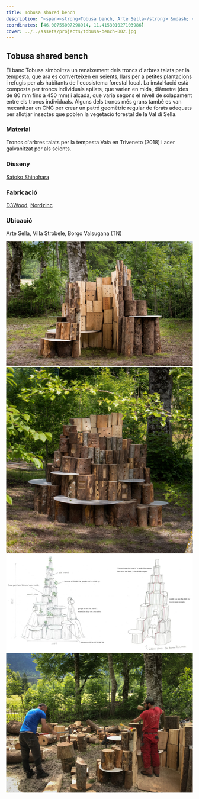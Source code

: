 ```yaml
---
title: Tobusa shared bench
description: "<span><strong>Tobusa bench, Arte Sella</strong> &mdash; <em>transforma restes de troncs d'arbres en seients i refugis per a la fauna, apilant-los amb forats mecanitzats per a insectes.</em></span>"
coordinates: [46.00755007298914, 11.415301027103986]
cover: ../../assets/projects/tobusa-bench-002.jpg
---
```


## Tobusa shared bench

El banc Tobusa simbolitza un renaixement dels troncs d'arbres talats per la
tempesta, que ara es converteixen en seients, llars per a petites plantacions i
refugis per als habitants de l'ecosistema forestal local. La instal·lació està
composta per troncs individuals apilats, que varien en mida, diàmetre (des de 80
mm fins a 450 mm) i alçada, que varia segons el nivell de solapament entre els
troncs individuals. Alguns dels troncs més grans també es van mecanitzar en CNC
per crear un patró geomètric regular de forats adequats per allotjar insectes
que poblen la vegetació forestal de la Val di Sella.

### Material

Troncs d'arbres talats per la tempesta Vaia en Triveneto (2018) i acer
galvanitzat per als seients.

### Disseny

[Satoko Shinohara](https://www.s-d-s.net/)

### Fabricació

[D3Wood](https://www.d3wood.it/), [Nordzinc](https://www.nordzinc.com/en/)

### Ubicació

Arte Sella, Villa Strobele, Borgo Valsugana (TN)

![](../../assets/projects/tobusa-bench-001.jpg)
![](../../assets/projects/tobusa-bench-002.jpg)
![](../../assets/projects/tobusa-bench-003.jpg)
![](../../assets/projects/tobusa-bench-004.jpg)
